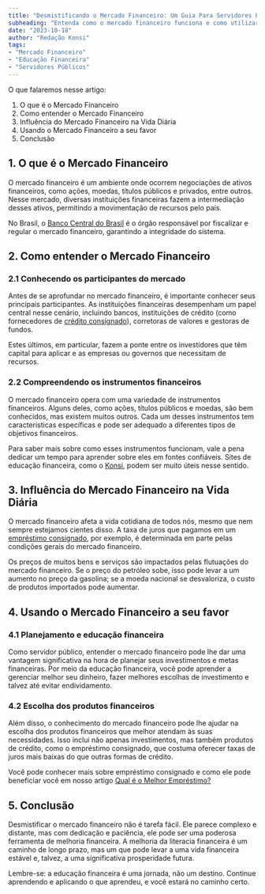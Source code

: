 ```yaml
---
title: "Desmistificando o Mercado Financeiro: Um Guia Para Servidores Públicos"
subheading: "Entenda como o mercado financeiro funciona e como utilizar esse conhecimento a seu favor"
date: "2023-10-18"
author: "Redação Konsi"
tags:
- "Mercado Financeiro"
- "Educação Financeira"
- "Servidores Públicos"
---
```


O que falaremos nesse artigo:

1. O que é o Mercado Financeiro
2. Como entender o Mercado Financeiro
3. Influência do Mercado Financeiro na Vida Diária
4. Usando o Mercado Financeiro a seu favor
5. Conclusão

## 1. O que é o Mercado Financeiro

O mercado financeiro é um ambiente onde ocorrem negociações de ativos financeiros, como ações, moedas, títulos públicos e privados, entre outros. Nesse mercado, diversas instituições financeiras fazem a intermediação desses ativos, permitindo a movimentação de recursos pelo país.

No Brasil, o [Banco Central do Brasil](https://www.bcb.gov.br/) é o órgão responsável por fiscalizar e regular o mercado financeiro, garantindo a integridade do sistema.

## 2. Como entender o Mercado Financeiro

### 2.1 Conhecendo os participantes do mercado

Antes de se aprofundar no mercado financeiro, é importante conhecer seus principais participantes. As instituições financeiras desempenham um papel central nesse cenário, incluindo bancos, instituições de crédito (como fornecedores de [crédito consignado](https://konsi.com.br/postagens/por-que-o-crdito-consignado-a-melhor-escolha-para-servidores-pblicos)), corretoras de valores e gestoras de fundos. 

Estes últimos, em particular, fazem a ponte entre os investidores que têm capital para aplicar e as empresas ou governos que necessitam de recursos.

### 2.2 Compreendendo os instrumentos financeiros

O mercado financeiro opera com uma variedade de instrumentos financeiros. Alguns deles, como ações, títulos públicos e moedas, são bem conhecidos, mas existem muitos outros. Cada um desses instrumentos tem características específicas e pode ser adequado a diferentes tipos de objetivos financeiros.

Para saber mais sobre como esses instrumentos funcionam, vale a pena dedicar um tempo para aprender sobre eles em fontes confiáveis. Sites de educação financeira, como o [Konsi](https://konsi.com.br/postagens), podem ser muito úteis nesse sentido.

## 3. Influência do Mercado Financeiro na Vida Diária

O mercado financeiro afeta a vida cotidiana de todos nós, mesmo que nem sempre estejamos cientes disso. A taxa de juros que pagamos em um [empréstimo consignado](https://konsi.com.br/postagens/uma-abordagem-meio-a-meio-como-usar-o-emprstimo-consignado-para-investir-grupos), por exemplo, é determinada em parte pelas condições gerais do mercado financeiro.

Os preços de muitos bens e serviços são impactados pelas flutuações do mercado financeiro. Se o preço do petróleo sobe, isso pode levar a um aumento no preço da gasolina; se a moeda nacional se desvaloriza, o custo de produtos importados pode aumentar.

## 4. Usando o Mercado Financeiro a seu favor

### 4.1 Planejamento e educação financeira

Como servidor público, entender o mercado financeiro pode lhe dar uma vantagem significativa na hora de planejar seus investimentos e metas financeiras. Por meio da educação financeira, você pode aprender a gerenciar melhor seu dinheiro, fazer melhores escolhas de investimento e talvez até evitar endividamento.

### 4.2 Escolha dos produtos financeiros

Além disso, o conhecimento do mercado financeiro pode lhe ajudar na escolha dos produtos financeiros que melhor atendam às suas necessidades. Isso inclui não apenas investimentos, mas também produtos de crédito, como o empréstimo consignado, que costuma oferecer taxas de juros mais baixas do que outras formas de crédito.

Você pode conhecer mais sobre empréstimo consignado e como ele pode beneficiar você em nosso artigo [Qual é o Melhor Empréstimo?](https://konsi.com.br/postagens/emprstimo-consignado-vs-emprstimo-pessoal-qual-escolher-como-servidor-pblico)

## 5. Conclusão

Desmistificar o mercado financeiro não é tarefa fácil. Ele parece complexo e distante, mas com dedicação e paciência, ele pode ser uma poderosa ferramenta de melhoria financeira. A melhoria da literacia financeira é um caminho de longo prazo, mas um que pode levar a uma vida financeira estável e, talvez, a uma significativa prosperidade futura.

Lembre-se: a educação financeira é uma jornada, não um destino. Continue aprendendo e aplicando o que aprendeu, e você estará no caminho certo.